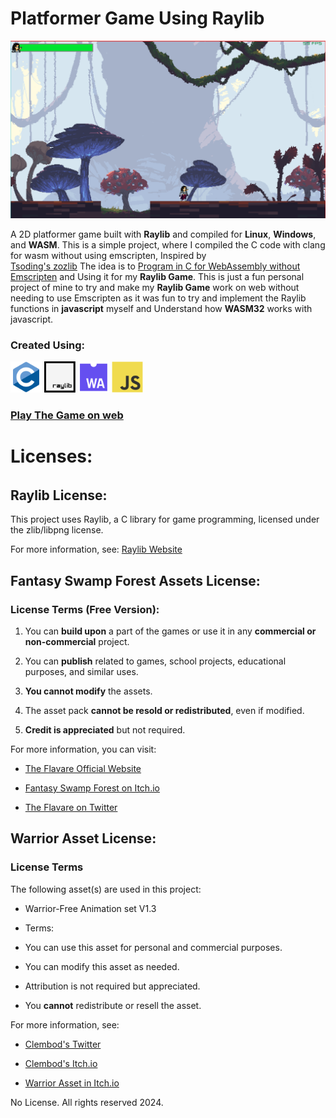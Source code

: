 # Platformer Game Using Raylib

![game-screenshot](assets/gameScreenshots/screenshot.png)

A 2D platformer game built with **Raylib** and compiled for **Linux**, **Windows**, and **WASM**. This is a simple project, where I compiled the C code with clang for wasm without using emscripten, Inspired by  
[Tsoding's zozlib](https://github.com/tsoding/zozlib.js) The idea is to [Program in C for WebAssembly without Emscripten](https://surma.dev/things/c-to-webassembly/) and Using it for my **Raylib Game**.
This is just a fun personal project of mine to try and make my **Raylib Game** work on web without needing to use Emscripten as it was fun to try and implement the Raylib functions in **javascript** myself and Understand how **WASM32** works with javascript.

### Created Using:

<p align="left">
  <img src="https://raw.githubusercontent.com/3manuel0/3manuel0/assets/C.svg" width="50" />
  <img src="https://raw.githubusercontent.com/3manuel0/3manuel0/assets/Raylib.svg" width="50" />
  <img src="https://raw.githubusercontent.com/3manuel0/3manuel0/assets/WebAssembly.svg" width="50" />
  <img src="https://raw.githubusercontent.com/3manuel0/3manuel0/assets/Javascript.svg" width="50" /> 
</p>

### [Play The Game on web](https://3manuel0.github.io/2dPlatformerGame/)

# Licenses:

######

## Raylib License:

This project uses Raylib, a C library for game programming, licensed under the zlib/libpng license.

For more information, see: [Raylib Website](https://www.raylib.com)

## Fantasy Swamp Forest Assets License:

### License Terms (Free Version):

1. You can **build upon** a part of the games or use it in any **commercial or non-commercial** project.

2. You can **publish** related to games, school projects, educational purposes, and similar uses.

3. **You cannot modify** the assets.

4. The asset pack **cannot be resold or redistributed**, even if modified.

5. **Credit is appreciated** but not required.

For more information, you can visit:

- [The Flavare Official Website](https://theflavare.com/)

- [Fantasy Swamp Forest on Itch.io](https://theflavare.itch.io/forest-nature-fantasy-tileset)

- [The Flavare on Twitter](https://twitter.com/TheFlavare)

## Warrior Asset License:

### License Terms

The following asset(s) are used in this project:

- Warrior-Free Animation set V1.3

- Terms:

- You can use this asset for personal and commercial purposes.

- You can modify this asset as needed.

- Attribution is not required but appreciated.

- You **cannot** redistribute or resell the asset.

For more information, see:

- [Clembod's Twitter](https://x.com/Clembod)

- [Clembod's Itch.io](https://clembod.itch.io)

- [Warrior Asset in Itch.io](https://clembod.itch.io/warrior-free-animation-set)

No License. All rights reserved 2024.
